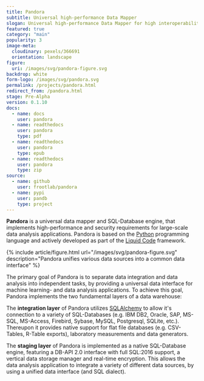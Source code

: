 ```yaml
---
title: Pandora
subtitle: Universal high-performance Data Mapper
slogan: Universal high-performance Data Mapper for high interoperability
featured: true
category: "main"
popularity: 3
image-meta:
  cloudinary: pexels/366691
  orientation: landscape
figure:
  uri: /images/svg/pandora-figure.svg
backdrop: white
form-logo: /images/svg/pandora.svg
permalink: /projects/pandora.html
redirect_from: /pandora.html
stage: Pre-Alpha
version: 0.1.10
docs:
  - name: docs
    user: pandora
  - name: readthedocs
    user: pandora
    type: pdf
  - name: readthedocs
    user: pandora
    type: epub
  - name: readthedocs
    user: pandora
    type: zip
source:
  - name: github
    user: frootlab/pandora
  - name: pypi
    user: pandb
    type: project
---
```


**Pandora** is a universal data mapper and SQL-Database engine, that implements
high-performance and security requirements for large-scale data analysis
applications. Pandora is based on the [Python](https://www.python.org/)
programming language and actively developed as part of the [Liquid
Code](/liquid) framework.

{% include article/figure.html url="/images/svg/pandora-figure.svg"
  description="Pandora unifies various data sources into a common data interface" %}

The primary goal of Pandora is to separate data integration and data analysis
into independent tasks, by providing a universal data interface for machine
learning- and data analysis applications. To achieve this goal, Pandora
implements the two fundamental layers of a data warehouse:

The **integration layer** of Pandora utilizes
[SQLAlchemy](https://www.sqlalchemy.org) to allow it\'s connection to a variety
of SQL-Databases (e.g. IBM DB2, Oracle, SAP, MS-SQL, MS-Access, Firebird,
Sybase, MySQL, Postgresql, SQLite, etc.). Thereupon it provides native support
for flat file databases (e.g. CSV-Tables, R-Table exports), laboratory
measurements and data generators.

The **staging layer** of Pandora is implemented as a native SQL-Database engine,
featuring a DB-API 2.0 interface with full SQL:2016 support, a vertical data
storage manager and real-time encryption. This allows the data analysis
application to integrate a variety of different data sources, by using a unified
data interface (and SQL dialect).
